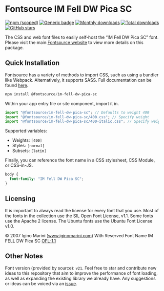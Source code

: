 # Fontsource IM Fell DW Pica SC

[![npm (scoped)](https://img.shields.io/npm/v/@fontsource/im-fell-dw-pica-sc?color=brightgreen)](https://www.npmjs.com/package/@fontsource/im-fell-dw-pica-sc) [![Generic badge](https://img.shields.io/badge/fontsource-passing-brightgreen)](https://github.com/fontsource/fontsource) [![Monthly downloads](https://badgen.net/npm/dm/@fontsource/im-fell-dw-pica-sc)](https://github.com/fontsource/fontsource) [![Total downloads](https://badgen.net/npm/dt/@fontsource/im-fell-dw-pica-sc)](https://github.com/fontsource/fontsource) [![GitHub stars](https://img.shields.io/github/stars/fontsource/fontsource.svg?style=social&label=Star)](https://github.com/fontsource/fontsource/stargazers)

The CSS and web font files to easily self-host the “IM Fell DW Pica SC” font. Please visit the main [Fontsource website](https://fontsource.org/fonts/im-fell-dw-pica-sc) to view more details on this package.

## Quick Installation

Fontsource has a variety of methods to import CSS, such as using a bundler like Webpack. Alternatively, it supports SASS. Full documentation can be found [here](https://fontsource.org/docs/getting-started/introduction).

```javascript
npm install @fontsource/im-fell-dw-pica-sc
```

Within your app entry file or site component, import it in.

```javascript
import "@fontsource/im-fell-dw-pica-sc"; // Defaults to weight 400
import "@fontsource/im-fell-dw-pica-sc/400.css"; // Specify weight
import "@fontsource/im-fell-dw-pica-sc/400-italic.css"; // Specify weight and style

```

Supported variables:
- Weights: `[400]`
- Styles: `[normal]`
- Subsets: `[latin]`

Finally, you can reference the font name in a CSS stylesheet, CSS Module, or CSS-in-JS.

```css
body {
  font-family: "IM Fell DW Pica SC";
}
```

## Licensing
It is important to always read the license for every font that you use.
Most of the fonts in the collection use the SIL Open Font License, v1.1. Some fonts use the Apache 2 license. The Ubuntu fonts use the Ubuntu Font License v1.0.

© 2007 Igino Marini (www.iginomarini.com) With Reserved Font Name IM FELL DW Pica SC
[OFL-1.1](http://scripts.sil.org/OFL)

## Other Notes
Font version (provided by source): `v21`.
Feel free to star and contribute new ideas to this repository that aim to improve the performance of font loading, as well as expanding the existing library we already have. Any suggestions or ideas can be voiced via an [issue](https://github.com/fontsource/fontsource/issues).